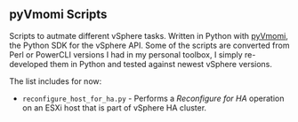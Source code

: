 pyVmomi Scripts
---------------

Scripts to autmate different vSphere tasks. Written in Python with [pyVmomi](https://github.com/vmware/pyvmomi), the Python SDK for the vSphere API. Some of the scripts are converted from Perl or PowerCLI versions I had in my personal toolbox, I simply re-developed them in Python and tested against newest vSphere versions.

The list includes for now:
- `reconfigure_host_for_ha.py` - Performs a *Reconfigure for HA* operation on an ESXi host that is part of vSphere HA cluster. 
